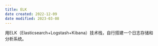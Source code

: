 ```yaml
---
title: ELK
date created: 2022-12-09
date modified: 2023-03-08
---
```


用ELK（Elasticsearch+Logstash+Kibana）技术栈，自行搭建一个日志存储和分析系统。
